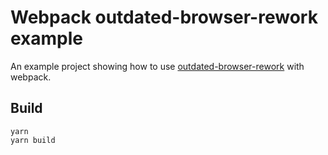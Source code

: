 # Webpack outdated-browser-rework example
An example project showing how to use [outdated-browser-rework](https://github.com/mikemaccana/outdated-browser-rework) with webpack.

## Build
```
yarn
yarn build
```
